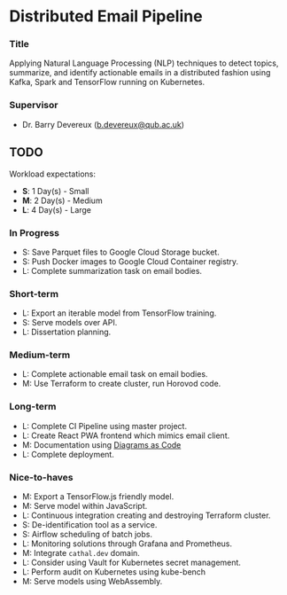 # Distributed Email Pipeline

### Title
Applying Natural Language Processing (NLP) techniques to detect topics, summarize, and identify actionable emails in a
distributed fashion using Kafka, Spark and TensorFlow running on Kubernetes.

### Supervisor
* Dr. Barry Devereux (b.devereux@qub.ac.uk)

## TODO
Workload expectations:
- **S**: 1 Day(s) - Small
- **M**: 2 Day(s) - Medium
- **L**: 4 Day(s) - Large

### In Progress
* S: Save Parquet files to Google Cloud Storage bucket.
* S: Push Docker images to Google Cloud Container registry.
* L: Complete summarization task on email bodies.

### Short-term
* L: Export an iterable model from TensorFlow training.
* S: Serve models over API.
* L: Dissertation planning.

### Medium-term
* L: Complete actionable email task on email bodies.
* M: Use Terraform to create cluster, run Horovod code.

### Long-term
* L: Complete CI Pipeline using master project.
* L: Create React PWA frontend which mimics email client.
* M: Documentation using [Diagrams as Code](https://github.com/mingrammer/diagrams)
* L: Complete deployment.

### Nice-to-haves
* M: Export a TensorFlow.js friendly model.
* M: Serve model within JavaScript.
* L: Continuous integration creating and destroying Terraform cluster.
* S: De-identification tool as a service.
* S: Airflow scheduling of batch jobs.
* L: Monitoring solutions through Grafana and Prometheus.
* M: Integrate `cathal.dev` domain.
* L: Consider using Vault for Kubernetes secret management.
* L: Perform audit on Kubernetes using kube-bench
* M: Serve models using WebAssembly.
